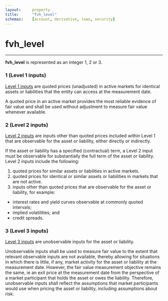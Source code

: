 ```yaml
---
layout:     property
title:      "fvh_level"
schemas:    [account, derivative, loan, security]
---
```


# fvh_level

---
**fvh_level** is represented as an integer 1, 2 or 3.

### 1 (Level 1 inputs)
[Level 1 inputs][ifrs13] are quoted prices (unadjusted) in active markets for identical
assets or liabilities that the entity can access at the measurement date.

A quoted price in an active market provides the most reliable evidence of fair
value and shall be used without adjustment to measure fair value whenever
available.

### 2 (Level 2 inputs)
[Level 2 inputs][ifrs13] are inputs other than quoted prices included within Level 1 that
are observable for the asset or liability, either directly or indirectly.

If the asset or liability has a specified (contractual) term, a Level 2 input must be
observable for substantially the full term of the asset or liability. Level 2 inputs
include the following:
1. quoted prices for similar assets or liabilities in active markets.
1. quoted prices for identical or similar assets or liabilities in markets that
are not active.
1. inputs other than quoted prices that are observable for the asset or
liability, for example:
* interest rates and yield curves observable at commonly quoted
intervals;
* implied volatilities; and
* credit spreads.

### 3 (Level 3 inputs)
[Level 3 inputs][ifrs13] are unobservable inputs for the asset or liability.

Unobservable inputs shall be used to measure fair value to the extent that
relevant observable inputs are not available, thereby allowing for situations in
which there is little, if any, market activity for the asset or liability at the
measurement date. However, the fair value measurement objective remains the
same, ie an exit price at the measurement date from the perspective of a market
participant that holds the asset or owes the liability. Therefore, unobservable
inputs shall reflect the assumptions that market participants would use when
pricing the asset or liability, including assumptions about risk.

[ifrs13]: https://www.iasplus.com/en-gb/standards/ifrs-en-gb/ifrs13
